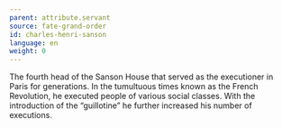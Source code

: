 ```yaml
---
parent: attribute.servant
source: fate-grand-order
id: charles-henri-sanson
language: en
weight: 0
---
```


The fourth head of the Sanson House that served as the executioner in Paris for generations. In the tumultuous times known as the French Revolution, he executed people of various social classes. With the introduction of the “guillotine” he further increased his number of executions.
